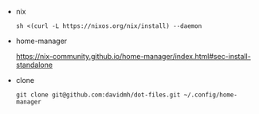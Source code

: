 * nix

  ```shell
  sh <(curl -L https://nixos.org/nix/install) --daemon
  ```

* home-manager

  https://nix-community.github.io/home-manager/index.html#sec-install-standalone

* clone

  ```shell
  git clone git@github.com:davidmh/dot-files.git ~/.config/home-manager
  ```
